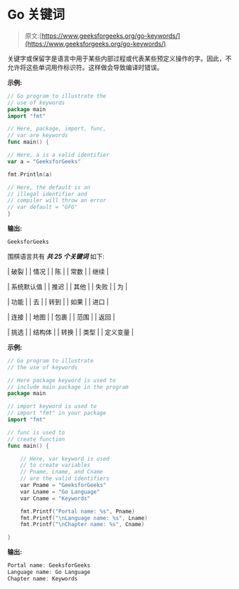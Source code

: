 # Go 关键词

> 原文:[https://www.geeksforgeeks.org/go-keywords/](https://www.geeksforgeeks.org/go-keywords/)

关键字或保留字是语言中用于某些内部过程或代表某些预定义操作的字。因此，不允许将这些单词用作标识符。这样做会导致编译时错误。

**示例:**

```go
// Go program to illustrate the
// use of keywords
package main
import "fmt"

// Here, package, import, func,
// var are keywords
func main() {

// Here, a is a valid identifier
var a = "GeeksforGeeks" 

fmt.Println(a)

// Here, the default is an
// illegal identifier and
// compiler will throw an error
// var default = "GFG"
}
```

**输出:**

```go
GeeksforGeeks
```

围棋语言共有 ***共 25 个关键词*** 如下:

| 破裂 |
| 情况 |
| 陈 |
| 常数 |
| 继续 |

| 系统默认值 |
| 推迟 |
| 其他 |
| 失败 |
| 为 |

| 功能 |
| 去 |
| 转到 |
| 如果 |
| 进口 |

| 连接 |
| 地图 |
| 包裹 |
| 范围 |
| 返回 |

| 挑选 |
| 结构体 |
| 转换 |
| 类型 |
| 定义变量 |

**示例:**

```go
// Go program to illustrate 
// the use of keywords

// Here package keyword is used to 
// include main package in the program
package main

// import keyword is used to 
// import "fmt" in your package
import "fmt"

// func is used to
// create function
func main() {

    // Here, var keyword is used 
    // to create variables
    // Pname, Lname, and Cname 
    // are the valid identifiers
    var Pname = "GeeksforGeeks" 
    var Lname = "Go Language" 
    var Cname = "Keywords"

    fmt.Printf("Portal name: %s", Pname)
    fmt.Printf("\nLanguage name: %s", Lname)
    fmt.Printf("\nChapter name: %s", Cname)

}
```

**输出:**

```go
Portal name: GeeksforGeeks
Language name: Go Language
Chapter name: Keywords

```